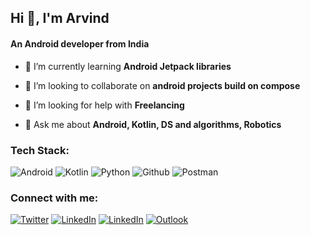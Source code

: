 ## Hi 👋, I'm Arvind

#### An Android developer from India

- 🌱 I’m currently learning **Android Jetpack libraries**

- 👯 I’m looking to collaborate on **android projects build on compose**

- 🤝 I’m looking for help with **Freelancing**

- 💬 Ask me about **Android, Kotlin, DS and algorithms, Robotics**

### Tech Stack:
![Android](https://img.shields.io/badge/-Android-A4C639?logo=android&logoColor=white&style=for-the-badge) ![Kotlin](https://img.shields.io/badge/-Kotlin-E24462?logo=kotlin&logoColor=white&style=for-the-badge)  ![Python](https://img.shields.io/badge/-Pyhton-306998?logo=python&logoColor=white&style=for-the-badge) ![Github](https://img.shields.io/badge/-Github-171515?logo=github&logoColor=white&style=for-the-badge) ![Postman](https://img.shields.io/badge/-Postman-EF5B25?logo=postman&logoColor=white&style=for-the-badge)

### Connect with me:
[![Twitter](https://img.shields.io/badge/Twitter-1DA1F2?style=for-the-badge&logo=twitter&logoColor=white)](https://twitter.com/_Arvind_Mehra) [![LinkedIn](https://img.shields.io/badge/LinkedIn-0077B5?style=for-the-badge&logo=linkedin&logoColor=white)](https://www.linkedin.com/in/arvind-mehra/) [![LinkedIn](https://img.shields.io/badge/Leetcode-0077B5?style=for-the-badge&logo=leetcode&logoColor=white)](https://www.leetcode.com/am07234) [![Outlook](https://img.shields.io/badge/Outlook-0077B5?style=for-the-badge&logo=microsoft%20outlook&logoColor=white)
](arvind.mehra@outlook.com)
